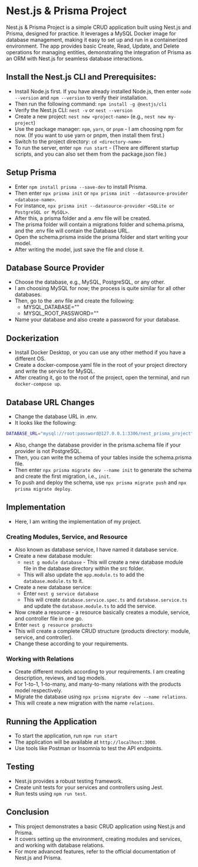 
# Nest.js & Prisma Project

Nest.js & Prisma Project is a simple CRUD application built using Nest.js and Prisma, designed for practice. It leverages a MySQL Docker image for database management, making it easy to set up and run in a containerized environment. The app provides basic Create, Read, Update, and Delete operations for managing entities, demonstrating the integration of Prisma as an ORM with Nest.js for seamless database interactions.

## Install the Nest.js CLI and Prerequisites:
- Install Node.js first. If you have already installed Node.js, then enter `node --version` and `npm --version` to verify their installation.
- Then run the following command: `npm install -g @nestjs/cli`
- Verify the Nest.js CLI: `nest -v` or `nest --version`
- Create a new project: `nest new <project-name>` (e.g., `nest new my-project`)
- Use the package manager: `npm`, `yarn`, or `pnpm` - I am choosing npm for now. (If you want to use yarn or pnpm, then install them first.)
- Switch to the project directory: `cd <directory-name>`
- To run the server, enter `npm run start` - (There are different startup scripts, and you can also set them from the package.json file.)

## Setup Prisma
- Enter `npm install prisma --save-dev` to install Prisma.
- Then enter `npx prisma init` or `npx prisma init --datasource-provider <database-name>`.
- For instance, `npx prisma init --datasource-provider <SQLite or PostgreSQL or MySQL>`.
- After this, a prisma folder and a .env file will be created.
- The prisma folder will contain a migrations folder and schema.prisma, and the .env file will contain the Database URL.
- Open the schema.prisma inside the prisma folder and start writing your model.
- After writing the model, just save the file and close it.

## Database Source Provider
- Choose the database, e.g., MySQL, PostgreSQL, or any other.
- I am choosing MySQL for now; the process is quite similar for all other databases.
- Then, go to the .env file and create the following:
  - MYSQL_DATABASE=""
  - MYSQL_ROOT_PASSWORD=""
- Name your database and also create a password for your database.

## Dockerization
- Install Docker Desktop, or you can use any other method if you have a different OS.
- Create a docker-compose.yaml file in the root of your project directory and write the service for MySQL.
- After creating it, go to the root of the project, open the terminal, and run `docker-compose up`.

## Database URL Changes
- Change the database URL in .env.
- It looks like the following:
```bash
DATABASE_URL="mysql://root:password@127.0.0.1:3306/nest_prisma_project"
```
- Also, change the database provider in the prisma.schema file if your provider is not PostgreSQL.
- Then, you can write the schema of your tables inside the schema.prisma file.
- Then enter `npx prisma migrate dev --name init` to generate the schema and create the first migration, i.e., `init`.
- To push and deploy the schema, use `npx prisma migrate push` and `npx prisma migrate deploy`.

## Implementation
- Here, I am writing the implementation of my project.

### Creating Modules, Service, and Resource
- Also known as database service, I have named it database service.
- Create a new database module:
  - `nest g module database` - This will create a new database module file in the database directory within the src folder.
  - This will also update the `app.module.ts` to add the `database.module.ts` to it.
- Create a new database service:
  - Enter `nest g service database`
  - This will create `database.service.spec.ts` and `database.service.ts` and update the `database.module.ts` to add the service.
- Now create a resource - a resource basically creates a module, service, and controller file in one go.
- Enter `nest g resource products`
- This will create a complete CRUD structure (products directory: module, service, and controller).
- Change these according to your requirements.

### Working with Relations
- Create different models according to your requirements. I am creating description, reviews, and tag models.
- For 1-to-1, 1-to-many, and many-to-many relations with the products model respectively.
- Migrate the database using `npx prisma migrate dev --name relations`.
- This will create a new migration with the name `relations`.

## Running the Application
- To start the application, run `npm run start`
- The application will be available at `http://localhost:3000`.
- Use tools like Postman or Insomnia to test the API endpoints.

## Testing
- Nest.js provides a robust testing framework.
- Create unit tests for your services and controllers using Jest.
- Run tests using `npm run test`.

## Conclusion
- This project demonstrates a basic CRUD application using Nest.js and Prisma.
- It covers setting up the environment, creating modules and services, and working with database relations.
- For more advanced features, refer to the official documentation of Nest.js and Prisma.